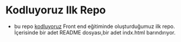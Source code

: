 # Kodluyoruz Ilk Repo 
* bu repo [kodluyoruz](https://www.kodluyoruz.org/) Front end eğitiminde oluşturduğumuz ilk repo. İçerisinde bir adet README dosyası,bir adet indx.html barındırıyor.

